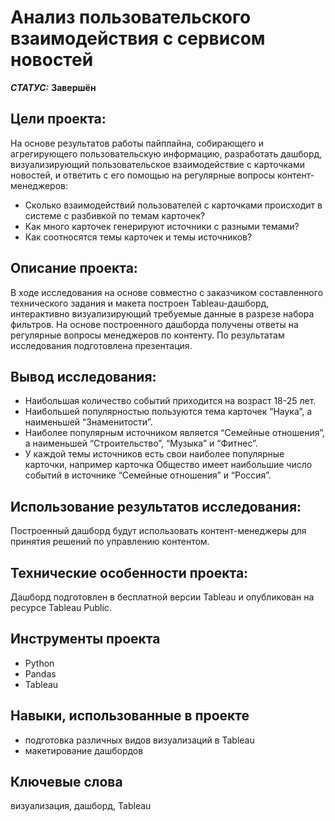 # Анализ пользовательского взаимодействия с сервисом новостей


***СТАТУС:*** **Завершён**


## Цели проекта:

На основе результатов работы пайплайна, собирающего и агрегирующего  пользовательскую информацию, разработать дашборд, визуализирующий пользовательское взаимодействие с карточками новостей, и ответить с его помощью на регулярные вопросы контент-менеджеров:
- Сколько взаимодействий пользователей с карточками происходит в системе с разбивкой по темам карточек?
- Как много карточек генерируют источники с разными темами?
- Как соотносятся темы карточек и темы источников?


## Описание проекта:

В ходе исследования на основе совместно с заказчиком составленного технического задания и макета построен Tableau-дашборд, интерактивно визуализирующий требуемые данные в разрезе набора фильтров. На основе построенного дашборда получены ответы на регулярные вопросы менеджеров по контенту. По результатам исследования подготовлена презентация.


## Вывод исследования:

- Наибольшая количество событий приходится на возраст 18-25 лет.
- Наибольшей популярностью пользуются тема карточек “Наука”, а наименьшей “Знаменитости”.
- Наиболее популярным источником является “Семейные отношения”, а наименьшей “Строительство”, “Музыка” и “Фитнес”.
- У каждой темы источников есть свои наиболее популярные карточки, например карточка Общество имеет наибольшие число событий в источнике “Семейные отношения” и “Россия”.


## Использование результатов исследования:

Построенный дашборд будут использовать контент-менеджеры для принятия решений по управлению контентом.


## Технические особенности проекта:

Дашборд подготовлен в бесплатной версии Tableau и опубликован на ресурсе Tableau Public.


## Инструменты проекта

- Python
- Pandas
- Tableau


## Навыки, использованные в проекте

- подготовка различных видов визуализаций в Tableau
- макетирование дашбордов


## Ключевые слова

визуализация, дашборд, Tableau
